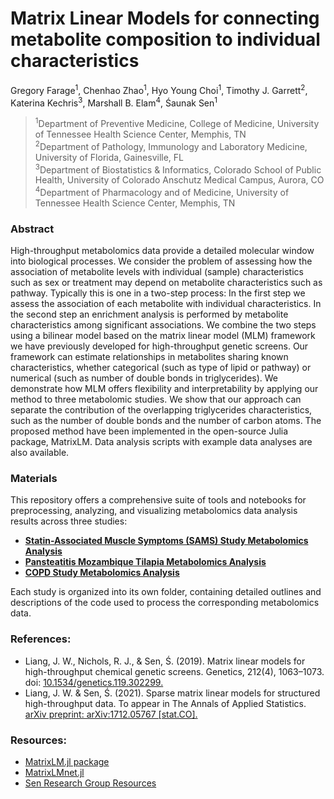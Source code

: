 # Matrix Linear Models for connecting metabolite composition to individual characteristics


Gregory Farage<sup>1</sup>, Chenhao Zhao<sup>1</sup>, Hyo Young Choi<sup>1</sup>, Timothy J. Garrett<sup>2</sup>, Katerina Kechris<sup>3</sup>, Marshall B. Elam<sup>4</sup>, Śaunak Sen<sup>1</sup>

><sup>1</sup>Department of Preventive Medicine, College of Medicine, University of Tennessee Health Science Center, Memphis, TN   
<sup>2</sup>Department of Pathology, Immunology and Laboratory Medicine, University of Florida, Gainesville, FL    
<sup>3</sup>Department of Biostatistics & Informatics, Colorado School of Public Health, University of Colorado Anschutz Medical Campus, Aurora, CO   
<sup>4</sup>Department of Pharmacology and of Medicine, University of Tennessee Health Science Center, Memphis, TN   


### Abstract     
High-throughput metabolomics data provide a detailed molecular window into biological processes. We consider the problem of assessing how the association of metabolite levels with individual (sample) characteristics such as sex or treatment may depend on metabolite characteristics such as pathway. Typically this is one in a two-step process: In the first step we assess the association of each metabolite with individual characteristics. In the second step an enrichment analysis is performed by metabolite characteristics among significant associations. We combine the two steps using a bilinear model based on the matrix linear model (MLM) framework we have previously developed for high-throughput genetic screens. Our framework can estimate relationships in metabolites sharing known characteristics, whether categorical (such as type of lipid or pathway) or numerical (such as number of double bonds in triglycerides). We demonstrate how MLM offers flexibility and interpretability by applying our method to three metabolomic studies. We show that our approach can separate the contribution of the overlapping triglycerides characteristics, such as the number of double bonds and the number of carbon atoms. The proposed method have been implemented in the open-source Julia package, MatrixLM. Data analysis scripts with example data analyses are also available.

### Materials

This repository offers a comprehensive suite of tools and notebooks for preprocessing, analyzing, and visualizing metabolomics data analysis results across three studies:

- [**Statin-Associated Muscle Symptoms (SAMS) Study Metabolomics Analysis**](https://github.com/GregFa/mlm-metabolomics-supplement/tree/main/SAMSstudy)  
- [**Pansteatitis Mozambique Tilapia Metabolomics Analysis**](https://github.com/GregFa/mlm-metabolomics-supplement/tree/main/PANSTEATITISstudy)  
- [**COPD Study Metabolomics Analysis**](https://github.com/GregFa/mlm-metabolomics-supplement/tree/main/COPDstudy)

Each study is organized into its own folder, containing detailed outlines and descriptions of the code used to process the corresponding metabolomics data.

### References:

- Liang, J. W., Nichols, R. J., & Sen, Ś. (2019). Matrix linear models for high-throughput chemical genetic screens. Genetics, 212(4), 1063–1073. doi: [10.1534/genetics.119.302299.](https://academic.oup.com/genetics/article/212/4/1063/5931246)
- Liang, J. W. & Sen, Ś. (2021). Sparse matrix linear models for structured high-throughput data. To appear in The Annals of Applied Statistics. [arXiv preprint: arXiv:1712.05767 [stat.CO].](https://arxiv.org/abs/1712.05767)


### Resources:

- [MatrixLM.jl package](https://github.com/senresearch/MatrixLM.jl)
- [MatrixLMnet.jl](https://github.com/senresearch/MatrixLMnet.jl)
- [Sen Research Group Resources](https://senresearch.github.io/)